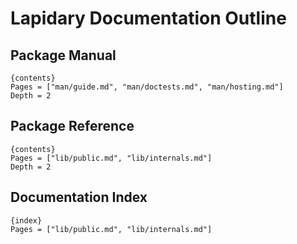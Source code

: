 # Lapidary Documentation Outline

## Package Manual

    {contents}
    Pages = ["man/guide.md", "man/doctests.md", "man/hosting.md"]
    Depth = 2

## Package Reference

    {contents}
    Pages = ["lib/public.md", "lib/internals.md"]
    Depth = 2

## Documentation Index

    {index}
    Pages = ["lib/public.md", "lib/internals.md"]
